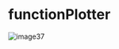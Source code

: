 # functionPlotter
![image37](https://user-images.githubusercontent.com/79095044/142171736-f5c6a68f-e90f-4e09-a183-10b3e139d28b.png)
